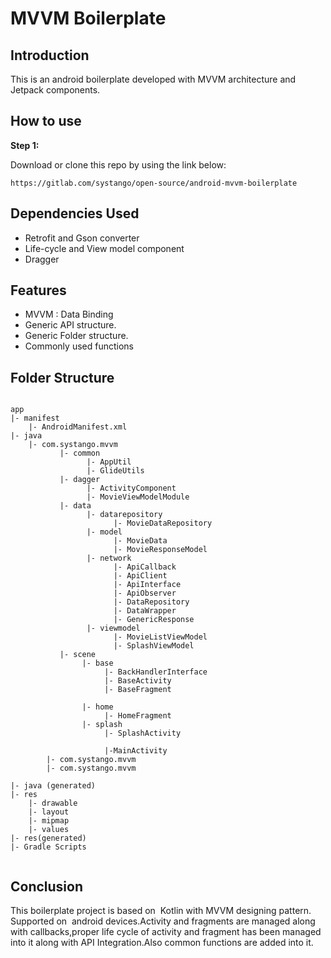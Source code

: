 # MVVM Boilerplate

## Introduction

This is an android boilerplate developed with MVVM architecture and Jetpack components.

## How to use

**Step 1:**

Download or clone this repo by using the link below:

```
https://gitlab.com/systango/open-source/android-mvvm-boilerplate

```

## Dependencies Used

* Retrofit and Gson converter
* Life-cycle and View model component
* Dragger


## Features

* MVVM : Data Binding
* Generic API structure.
* Generic Folder structure.
* Commonly used functions

## Folder Structure

```

app
|- manifest
    |- AndroidManifest.xml
|- java
    |- com.systango.mvvm
           |- common
                 |- AppUtil
                 |- GlideUtils
           |- dagger
                 |- ActivityComponent
                 |- MovieViewModelModule
           |- data
                 |- datarepository
                       |- MovieDataRepository
                 |- model
                       |- MovieData 
                       |- MovieResponseModel
                 |- network
                       |- ApiCallback
                       |- ApiClient
                       |- ApiInterface
                       |- ApiObserver
                       |- DataRepository
                       |- DataWrapper
                       |- GenericResponse
                 |- viewmodel
                       |- MovieListViewModel
                       |- SplashViewModel
           |- scene
                |- base
                     |- BackHandlerInterface
                     |- BaseActivity
                     |- BaseFragment
             
                |- home
                     |- HomeFragment
                |- splash
                     |- SplashActivity
                     
                     |-MainActivity
        |- com.systango.mvvm
        |- com.systango.mvvm
        
|- java (generated) 
|- res 
    |- drawable
    |- layout
    |- mipmap
    |- values
|- res(generated)  
|- Gradle Scripts


```

## Conclusion

This boilerplate project is based on  Kotlin with MVVM designing pattern. Supported on  android devices.Activity and fragments are managed along with callbacks,proper life cycle of activity and fragment has been managed into it along with API Integration.Also common functions are added into it.
